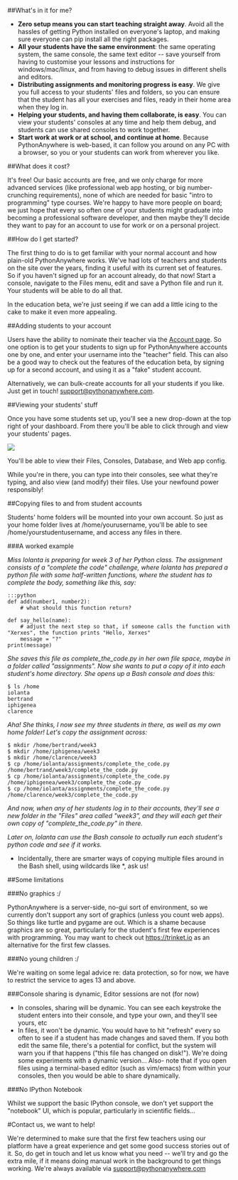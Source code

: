 
<!--
.. title: PythonAnywhere Education beta
.. slug: Education
.. date: 2015-05-13 14:35:28 UTC+01:00
.. tags:
.. category:
.. link:
.. description:
.. type: text
-->




##What's in it for me?


  * **Zero setup means you can start teaching straight away**. Avoid all the hassles of getting Python installed on everyone's laptop, and making sure everyone can pip install all the right packages.
  * **All your students have the same environment**: the same operating system, the same console, the same text editor -- save yourself from having to customise your lessons and instructions for windows/mac/linux, and from having to debug issues in different shells and editors.
  * **Distributing assignments and monitoring progress is easy**. We give you full access to your students' files and folders, so you can ensure that the student has all your exercises and files, ready in their home area when they log in.
  * **Helping your students, and having them collaborate, is easy**. You can view your students' consoles at any time and help them debug, and students can use shared consoles to work together.
  * **Start work at work or at school, and continue at home**. Because PythonAnywhere is web-based, it can follow you around on any PC with a browser, so you or your students can work from wherever you like.


##What does it cost?


It's free! Our basic accounts are free, and we only charge for more advanced services (like professional web app hosting, or big number-crunching requirements), none of which are needed for basic "intro to programming" type courses. We're happy to have more people on board; we just hope that every so often one of your students might graduate into becoming a professional software developer, and then maybe they'll decide they want to pay for an account to use for work or on a personal project.


##How do I get started?


The first thing to do is to get familiar with your normal account and how plain-old PythonAnywhere works. We've had lots of teachers and students on the site over the years, finding it useful with its current set of features. So if you haven't signed up for an account already, do that now! Start a console, navigate to the Files menu, edit and save a Python file and run it. Your students will be able to do all that.

In the education beta, we're just seeing if we can add a little icing to the cake to make it even more appealing.


##Adding students to your account


Users have the ability to nominate their teacher via the [Account page](https://www.pythonanywhere.com/account). So one option is to get your students to sign up for PythonAnywhere accounts one by one, and enter your username into the "teacher" field. This can also be a good way to check out the features of the education beta, by signing up for a second account, and using it as a "fake" student account.

Alternatively, we can bulk-create accounts for all your students if you like. Just get in touch! [support@pythonanywhere.com](mailto:support@pythonanywhere.com).


##Viewing your students' stuff


Once you have some students set up, you'll see a new drop-down at the top right of your dashboard. From there you'll be able to click through and view your students' pages.

![](/students_dropdown.png)

You'll be able to view their Files, Consoles, Database, and Web app config.

While you're in there, you can type into their consoles, see what they're typing, and also view (and modify) their files. Use your newfound power responsibly!


##Copying files to and from student accounts


Students' home folders will be mounted into your own account. So just as your home folder lives at /home/yourusername, you'll be able to see /home/yourstudentusername, and access any files in there.


###A worked example


*Miss Iolanta is preparing for week 3 of her Python class. The assignment consists of a "complete the code" challenge, where Iolanta has prepared a python file with some half-written functions, where the student has to complete the body, something like this, say:*

    :::python
    def add(number1, number2):
        # what should this function return?

    def say_hello(name):
        # adjust the next step so that, if someone calls the function with "Xerxes", the function prints "Hello, Xerxes"
        message = "?"
    print(message)



*She saves this file as complete_the_code.py in her own file space, maybe in a folder called "assignments". Now she wants to put a copy of it into each student's home directory. She opens up a Bash console and does this:*

    $ ls /home
    iolanta
    bertrand
    iphigenea
    clarence



*Aha! She thinks, I now see my three students in there, as well as my own home folder! Let's copy the assignment across:*

    $ mkdir /home/bertrand/week3
    $ mkdir /home/iphigenea/week3
    $ mkdir /home/clarence/week3
    $ cp /home/iolanta/assignments/complete_the_code.py /home/bertrand/week3/complete_the_code.py
    $ cp /home/iolanta/assignments/complete_the_code.py /home/iphigenea/week3/complete_the_code.py
    $ cp /home/iolanta/assignments/complete_the_code.py /home/clarence/week3/complete_the_code.py



*And now, when any of her students log in to their accounts, they'll see a new folder in the "Files" area called "week3", and they will each get their own copy of "complete_the_code.py" in there.*

*Later on, Iolanta can use the Bash console to actually run each student's python code and see if it works.*

  * Incidentally, there are smarter ways of copying multiple files around in the Bash shell, using wildcards like *, ask us!


##Some limitations



###No graphics :/


PythonAnywhere is a server-side, no-gui sort of environment, so we currently don't support any sort of graphics (unless you count web apps). So things like turtle and pygame are out. Which is a shame because graphics are so great, particularly for the student's first few experiences with programming. You may want to check out <https://trinket.io> as an alternative for the first few classes.


###No young children :/


We're waiting on some legal advice re: data protection, so for now, we have to restrict the service to ages 13 and above.


###Console sharing is dynamic, Editor sessions are not (for now)


  * In consoles, sharing will be dynamic. You can see each keystroke the student enters into their console, and type your own, and they'll see yours, etc
  * In files, it won't be dynamic. You would have to hit "refresh" every so often to see if a student has made changes and saved them. If you both edit the same file, there's a potential for conflict, but the system will warn you if that happens ("this file has changed on disk!"). We're doing some experiments with a dynamic version... Also- note that if you open files using a terminal-based editor (such as vim/emacs) from within your consoles, then you would be able to share dynamically.


###No IPython Notebook


Whilst we support the basic IPython console, we don't yet support the "notebook" UI, which is popular, particularly in scientific fields...


#Contact us, we want to help!


We're determined to make sure that the first few teachers using our platform have a great experience and get some good success stories out of it. So, do get in touch and let us know what you need -- we'll try and go the extra mile, if it means doing manual work in the background to get things working. We're always available via [support@pythonanywhere.com](mailto:support@pythonanywhere.com)

